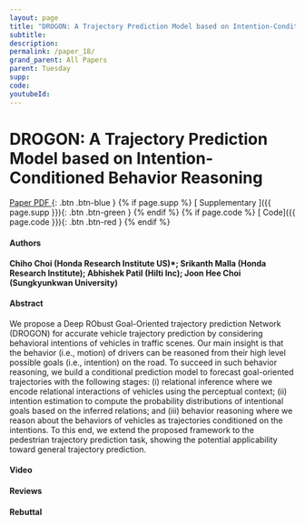 ```yaml
---
layout: page
title: "DROGON: A Trajectory Prediction Model based on Intention-Conditioned Behavior Reasoning"
subtitle: 
description:
permalink: /paper_18/
grand_parent: All Papers
parent: Tuesday
supp: 
code: 
youtubeId: 
---
```


# DROGON: A Trajectory Prediction Model based on Intention-Conditioned Behavior Reasoning

[<i class="fa fa-file-text-o" aria-hidden="true"></i> Paper PDF ](https://drive.google.com/file/d/17GZtLbLp-LzpHqPJyB6Wfvoll3RDM1Wq/view){: .btn .btn-blue } {% if page.supp %} [<i class="fa fa-file-text-o" aria-hidden="true"></i> Supplementary ]({{ page.supp }}){: .btn .btn-green } {% endif %} {% if page.code %} [<i class="fa fa-github" aria-hidden="true"></i> Code]({{ page.code }}){: .btn .btn-red }
{% endif %}

#### Authors
**Chiho Choi (Honda Research Institute US)*; Srikanth Malla (Honda Research Institute); Abhishek Patil (Hilti Inc); Joon Hee Choi (Sungkyunkwan University)**

#### Abstract
We propose a Deep RObust Goal-Oriented trajectory prediction Network (DROGON) for accurate vehicle trajectory prediction by considering behavioral intentions of vehicles in traffic scenes. Our main insight is that the behavior
(i.e., motion) of drivers can be reasoned from their high level possible goals (i.e.,
intention) on the road. To succeed in such behavior reasoning, we build a conditional prediction model to forecast goal-oriented trajectories with the following
stages: (i) relational inference where we encode relational interactions of vehicles
using the perceptual context; (ii) intention estimation to compute the probability
distributions of intentional goals based on the inferred relations; and (iii) behavior
reasoning where we reason about the behaviors of vehicles as trajectories conditioned on the intentions. To this end, we extend the proposed framework to the pedestrian trajectory prediction task, showing the potential applicability toward
general trajectory prediction.

#### Video 

#### Reviews

#### Rebuttal
